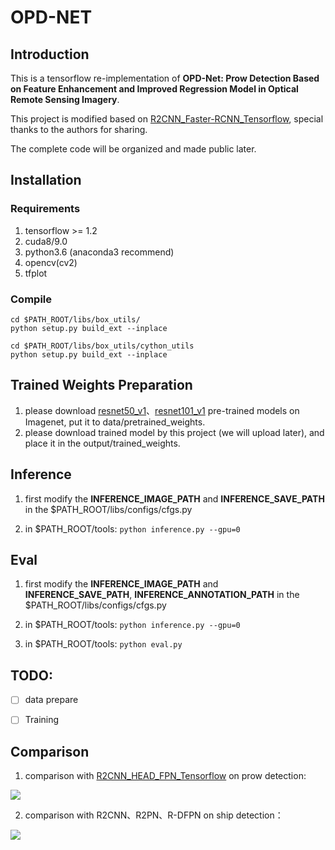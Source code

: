 # OPD-NET
## Introduction

This is a tensorflow re-implementation of **OPD-Net: Prow Detection Based on Feature Enhancement and Improved Regression Model in Optical Remote Sensing Imagery**.

This project is modified based on [R2CNN_Faster-RCNN_Tensorflow](https://github.com/DetectionTeamUCAS/R2CNN_Faster-RCNN_Tensorflow), special thanks to the authors for sharing.

The complete code will be organized and made public later.



## Installation
### Requirements
1. tensorflow >= 1.2
2. cuda8/9.0
3. python3.6 (anaconda3 recommend)
4. opencv(cv2)
5. tfplot

### Compile
```
cd $PATH_ROOT/libs/box_utils/
python setup.py build_ext --inplace
```
```
cd $PATH_ROOT/libs/box_utils/cython_utils
python setup.py build_ext --inplace
```

## Trained Weights Preparation
1. please download [resnet50_v1](http://download.tensorflow.org/models/resnet_v1_50_2016_08_28.tar.gz)、[resnet101_v1](http://download.tensorflow.org/models/resnet_v1_101_2016_08_28.tar.gz) pre-trained models on Imagenet, put it to data/pretrained_weights.        
2. please download trained model by this project (we will upload later), and place it in the output/trained_weights.

## Inference
1. first modify the **INFERENCE_IMAGE_PATH** and **INFERENCE_SAVE_PATH** in the $PATH_ROOT/libs/configs/cfgs.py

2. in $PATH_ROOT/tools:
```python inference.py --gpu=0```


## Eval
1. first modify the **INFERENCE_IMAGE_PATH** and **INFERENCE_SAVE_PATH**, **INFERENCE_ANNOTATION_PATH** in the $PATH_ROOT/libs/configs/cfgs.py

2. in $PATH_ROOT/tools:
```python inference.py --gpu=0```
3. in $PATH_ROOT/tools:
```python eval.py```

## TODO:

- [ ] data prepare
- [ ] Training



## Comparison

1. comparison with [R2CNN_HEAD_FPN_Tensorflow](https://github.com/yangxue0827/R2CNN_HEAD_FPN_Tensorflow) on prow detection:


![](./comparison-prow.jpg)

2. comparison with R2CNN、R2PN、R-DFPN on ship detection：

![](./comparison-ship.jpg)